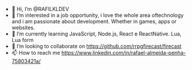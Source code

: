 - 👋 Hi, I’m @RAFILKLDEV
- 👀 I’m interested in a job opportunity, i love the whole area of ​​technology and i am passionate about development. Whether in games, apps or websites.
- 🌱 I’m currently learning JavaScript, Node.js, React e ReactNative. Lua, Lua form
- 💞️ I’m looking to collaborate on https://github.com/rrpgfirecast/firecast
- 📫 How to reach me https://www.linkedin.com/in/rafael-almeida-penha-75803421a/

<!---
RAFILKLDEV/RAFILKLDEV is a ✨ special ✨ repository because its `README.md` (this file) appears on your GitHub profile.
You can click the Preview link to take a look at your changes.
--->
